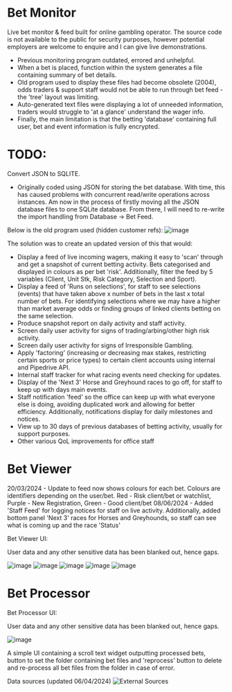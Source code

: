 # Bet Monitor
Live bet monitor & feed built for online gambling operator.
The source code is not available to the public for security purposes, however potential employers are welcome to enquire and I can give live demonstrations.


- Previous monitoring program outdated, errored and unhelpful.
- When a bet is placed, function within the system generates a file containing summary of bet details.
- Old program used to display these files had become obsolete (2004), odds traders & support staff would not be able to run through bet feed - the 'tree' layout was limiting.
- Auto-generated text files were displaying a lot of unneeded information, traders would struggle to 'at a glance' understand the wager info.
- Finally, the main limitation is that the betting 'database' containing full user, bet and event information is fully encrypted.



# TODO:
Convert JSON to SQLITE.
- Originally coded using JSON for storing the bet database. With time, this has caused problems with concurrent read/write operations across instances.
  Am now in the process of firstly moving all the JSON database files to one SQLite database. From there, I will need to re-write the import handling from Database -> Bet Feed.




Below is the old program used (hidden customer refs):
![image](https://github.com/sambanks5/BetMonitor/assets/121309218/cd0dfb2b-7c0c-4017-906b-2d22b1f1b211)

The solution was to create an updated version of this that would:
- Display a feed of live incoming wagers, making it easy to 'scan' through and get a snapshot of current betting activity. Bets categorised and displayed in colours as per bet 'risk'. Additionally, filter the feed by 5 variables (Client, Unit Stk, Risk Category, Selection and Sport).
- Display a feed of 'Runs on selections', for staff to see selections (events) that have taken above x number of bets in the last x total number of bets. For identifying selections where we may have a higher than market average odds or finding groups of linked clients betting on the same selection.
- Produce snapshot report on daily activity and staff activity.
- Screen daily user activity for signs of trading/arbing/other high risk activity.
- Screen daily user activity for signs of Irresponsible Gambling.
- Apply 'factoring' (increasing or decreasing max stakes, restricting certain sports or price types) to certain client accounts using internal and Pipedrive API.
- Internal staff tracker for what racing events need checking for updates.
- Display of the 'Next 3' Horse and Greyhound races to go off, for staff to keep up with days main events.
- Staff notification 'feed' so the office can keep up with what everyone else is doing, avoiding duplicated work and allowing for better efficiency. Additionally, notifications display for daily milestones and notices.
- View up to 30 days of previous databases of betting activity, usually for support purposes.
- Other various QoL improvements for office staff

  
# Bet Viewer

20/03/2024 - Update to feed now shows colours for each bet. Colours are identifiers depending on the user/bet. Red - Risk client/bet or watchlist, Purple - New Registration, Green - Good client/bet
08/06/2024 - Added 'Staff Feed' for logging notices for staff on live activity. Additionally, added bottom panel 'Next 3' races for Horses and Greyhounds, so staff can see what is coming up and the race 'Status'

Bet Viewer UI:

User data and any other sensitive data has been blanked out, hence gaps. 

![image](https://github.com/user-attachments/assets/802d9ccb-9255-4fef-a680-849d57a2fe68)
![image](https://github.com/user-attachments/assets/958737de-9bd8-43dd-a418-890fa9d64aae)
![image](https://github.com/user-attachments/assets/b5dea8b7-ab72-4e47-b2df-21e2f79ca092)
![image](https://github.com/user-attachments/assets/258713b8-e964-4f7f-a3a7-0101611ce933)
![image](https://github.com/user-attachments/assets/7199be27-e30e-400b-bb1e-18448cc9fca3)


# Bet Processor

Bet Processor UI:

User data and any other sensitive data has been blanked out, hence gaps. 

![image](https://github.com/user-attachments/assets/b8e3def8-de9b-47f7-85d8-9bf8c389ca13)
  
  A simple UI containing a scroll text widget outputting processed bets, button to set the folder containing bet files and 'reprocess' button to delete and re-process all bet files from the folder in case of error.


Data sources (updated 06/04/2024)
![External Sources](https://github.com/user-attachments/assets/169e8616-2c45-4b9c-8192-5a95c1ebf7df)


